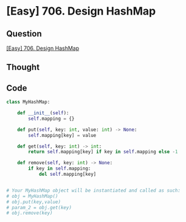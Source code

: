 # [Easy] 706. Design HashMap

## Question

[[Easy] 706. Design HashMap](https://leetcode.com/problems/design-hashmap/)

## Thought

## Code

```python
class MyHashMap:

    def __init__(self):
        self.mapping = {}

    def put(self, key: int, value: int) -> None:
        self.mapping[key] = value

    def get(self, key: int) -> int:
        return self.mapping[key] if key in self.mapping else -1

    def remove(self, key: int) -> None:
        if key in self.mapping:
            del self.mapping[key]


# Your MyHashMap object will be instantiated and called as such:
# obj = MyHashMap()
# obj.put(key,value)
# param_2 = obj.get(key)
# obj.remove(key)
```
